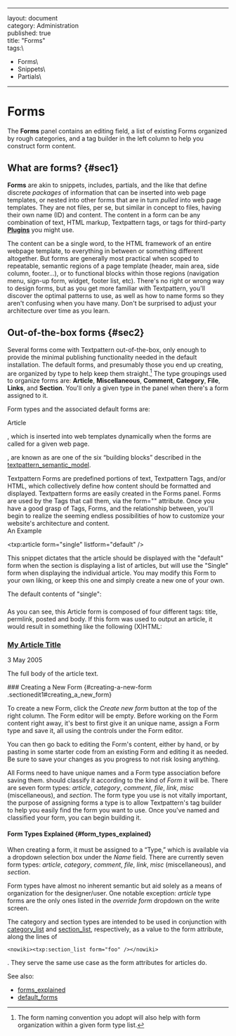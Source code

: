 ------------------------------------------------------------------------

layout: document\
category: Administration\
published: true\
title: "Forms"\
tags:\
- Forms\
- Snippets\
- Partials\
---

Forms
=====

The **Forms** panel contains an editing field, a list of existing Forms
organized by rough categories, and a tag builder in the left column to
help you construct form content.

What are forms? {#sec1}
---------------

**Forms** are akin to snippets, includes, partials, and the like that
define discrete *packages* of information that can be inserted into web
page templates, or nested into other forms that are in turn *pulled*
into web page templates. They are not files, per se, but similar in
concept to files, having their own name (ID) and content. The content in
a form can be any combination of text, HTML markup, Textpattern tags, or
tags for third-party
[**Plugins**](http://docs.textpattern.io/administration/plugins-panel)
you might use.

The content can be a single word, to the HTML framework of an entire
webpage template, to everything in between or something different
altogether. But forms are generally most practical when scoped to
repeatable, semantic regions of a page template (header, main area, side
column, footer...), or to functional blocks within those regions
(navigation menu, sign-up form, widget, footer list, etc). There's no
right or wrong way to design forms, but as you get more familiar with
Textpattern, you'll discover the optimal patterns to use, as well as how
to name forms so they aren't confusing when you have many. Don't be
surprised to adjust your architecture over time as you learn.

Out-of-the-box forms {#sec2}
--------------------

Several forms come with Textpattern out-of-the-box, only enough to
provide the minimal publishing functionality needed in the default
installation. The default forms, and presumably those you end up
creating, are organized by type to help keep them straight.[^1] The type
groupings used to organize forms are: **Article**, **Miscellaneous**,
**Comment**, **Category**, **File**, **Links**, and **Section**. You'll
only a given type in the panel when there's a form assigned to it.

Form types and the associated default forms are:

Article

, which is inserted into web templates dynamically when the forms are
called for a given web page.

, are known as are one of the six “building blocks” described in the
[textpattern\_semantic\_model](/home/www/zendstudio/dokuwiki/bin/doku.php?id=textpattern_semantic_model).

Textpattern Forms are predefined portions of text, Textpattern Tags,
and/or HTML, which collectively define how content should be formatted
and displayed. Textpattern forms are easily created in the Forms panel.
Forms are used by the Tags that call them, via the form="" attribute.
Once you have a good grasp of Tags, Forms, and the relationship between,
you'll begin to realize the seeming endless possibilities of how to
customize your website's architecture and content.\
An Example

<txp:article form="single" listform="default" />

This snippet dictates that the article should be displayed with the
"default" form when the section is displaying a list of articles, but
will use the "Single" form when displaying the individual article. You
may modify this Form to your own liking, or keep this one and simply
create a new one of your own.

The default contents of "single":

<h3 class="entry-title">
<txp:permlink><txp:title /></txp:permlink>

</h3>
<p class="published">
<txp:posted />

</p>
<div class="entry-content">
<txp:body />

</div>
As you can see, this Article form is composed of four different tags:
title, permlink, posted and body. If this form was used to output an
article, it would result in something like the following (X)HTML:

<h3 class="entry-title">
<a href="http://your-website.com/article/my-article-title" title="Permanent link to this article">My
Article Title</a>

</h3>
<p class="published">
3 May 2005

</p>
<div class="entry-content">
<p>
The full body of the article text.

</p>
</div>
### Creating a New Form {#creating-a-new-form .sectionedit1#creating_a_new_form}

To create a new Form, click the *Create new form* button at the top of
the right column. The Form editor will be empty. Before working on the
Form content right away, it's best to first give it an unique name,
assign a Form type and save it, all using the controls under the Form
editor.

You can then go back to editing the Form's content, either by hand, or
by pasting in some starter code from an existing Form and editing it as
needed. Be sure to save your changes as you progress to not risk losing
anything.

All Forms need to have unique names and a Form type association before
saving them. should classify it according to the kind of *Form* it will
be. There are seven form types: *article*, *category*, *comment*,
*file*, *link*, *misc* (miscellaneous), and *section*. The form type you
use is not vitally important, the purpose of assigning forms a type is
to allow Textpattern's tag builder to help you easily find the form you
want to use. Once you've named and classified your form, you can begin
building it.

#### Form Types Explained {#form_types_explained}

When creating a form, it must be assigned to a “Type,” which is
available via a dropdown selection box under the *Name* field. There are
currently seven form types: *article*, *category*, *comment*, *file*,
*link*, *misc* (miscellaneous), and *section*.

Form types have almost no inherent semantic but aid solely as a means of
organization for the designer/user. One notable exception: *article*
type forms are the only ones listed in the *override form* dropdown on
the write screen.

The category and section types are intended to be used in conjunction
with
[category\_list](/home/www/zendstudio/dokuwiki/bin/doku.php?id=category_list)
and
[section\_list](/home/www/zendstudio/dokuwiki/bin/doku.php?id=section_list),
respectively, as a value to the form attribute, along the lines of

    <nowiki><txp:section_list form="foo" /></nowiki>

. They serve the same use case as the form attributes for articles do.

See also:

-   [forms\_explained](/home/www/zendstudio/dokuwiki/bin/doku.php?id=forms_explained)
-   [default\_forms](/home/www/zendstudio/dokuwiki/bin/doku.php?id=default_forms)

[^1]: The form naming convention you adopt will also help with form
    organization within a given form type list.

